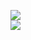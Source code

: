 [![](https://img.shields.io/badge/Made%20With-Github%20Spray-lightgrey.svg?style=for-the-badge&logo=github)](https://github.com/Annihil/github-spray#15278)  
[![](https://i.imgur.com/2DrTn0Z.gif)](https://github.com/Annihil/github-spray)
